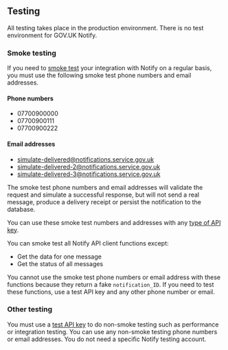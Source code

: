 ## Testing

All testing takes place in the production environment. There is no test environment for GOV.UK Notify.

### Smoke testing

If you need to [smoke test](https://www.gov.uk/service-manual/technology/deploying-software-regularly#using-smoke-tests-after-you-deploy) your integration with Notify on a regular basis, you  must use the following smoke test phone numbers and email addresses.

#### Phone numbers

- 07700900000
- 07700900111
- 07700900222

#### Email addresses

- simulate-delivered@notifications.service.gov.uk
- simulate-delivered-2@notifications.service.gov.uk
- simulate-delivered-3@notifications.service.gov.uk

The smoke test phone numbers and email addresses will validate the request and simulate a successful response, but will not send a real message, produce a delivery receipt or persist the notification to the database.

You can use these smoke test numbers and addresses with any [type of API key](#api-keys).

You can smoke test all Notify API client functions except:

- Get the data for one message
- Get the status of all messages

You cannot use the smoke test phone numbers or email address with these functions because they return a fake `notification_ID`. If you need to test these functions, use a test API key and any other phone number or email.

### Other testing

You must use a [test API key](#test) to do non-smoke testing such as performance or integration testing. You can use any non-smoke testing phone numbers or email addresses. You do not need a specific Notify testing account.
